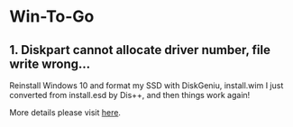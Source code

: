 # Win-To-Go

## 1. Diskpart cannot allocate driver number, file write wrong...

Reinstall Windows 10 and format my SSD with DiskGeniu, install.wim I just converted from install.esd by Dis++, and then things work again!

More details please visit [here](https://bbs.luobotou.org/forum-88-1.html).
